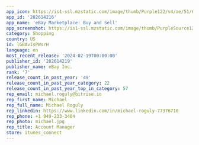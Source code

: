 ```yaml
---
app_icon: https://is1-ssl.mzstatic.com/image/thumb/Purple122/v4/ae/51/66/ae516646-a380-eb86-65f2-77404f5484b2/AppIcon-1x_U007emarketing-0-5-0-85-220.png/1024x1024bb.png
app_id: '282614216'
app_name: 'eBay Marketplace: Buy and Sell'
app_screenshot: https://is1-ssl.mzstatic.com/image/thumb/PurpleSource126/v4/d1/77/5e/d1775e2b-659c-3316-dfb7-59a2e9d2f9e2/87d1474d-62b5-4231-9f80-8868c2490d0c_S1_eBay_US_iOS_6.5.png/1284x2778bb.png
category: Shopping
country: US
id: lGBAvIsPWsrH
language: en
most_recent_release: '2024-02-19T00:00:00'
publisher_id: '282614219'
publisher_name: eBay Inc.
rank: '7'
release_count_in_past_year: '49'
release_count_in_past_year_category: 22
release_count_in_past_year_top_in_category: 57
rep_email: michael.roguly@bitrise.io
rep_first_name: Michael
rep_full_name: Michael Roguly
rep_linkedin: https://www.linkedin.com/in/michael-roguly-77376710
rep_phone: +1 949-233-3404
rep_photo: michael.jpg
rep_title: Account Manager
store: itunes_connect
---
```

